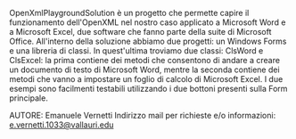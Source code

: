 OpenXmlPlaygroundSolution è un progetto che permette capire il funzionamento dell'OpenXML nel nostro caso applicato a Microsoft Word e a Microsoft Excel, due software che fanno parte della suite di Microsoft Office.
All'interno della soluzione abbiamo due progetti: un Windows Forms e una libreria di classi.
In quest'ultima troviamo due classi: ClsWord e ClsExcel: la prima contiene dei metodi che consentono di andare a creare un documento di testo di Microsoft Word, mentre la seconda contiene dei metodi che vanno a impostare un foglio di calcolo di Microsoft Excel.
I due esempi sono facilmenti testabili utilizzando i due bottoni presenti sulla Form principale.


AUTORE: Emanuele Vernetti
Indirizzo mail per richieste e/o informazioni: e.vernetti.1033@vallauri.edu
